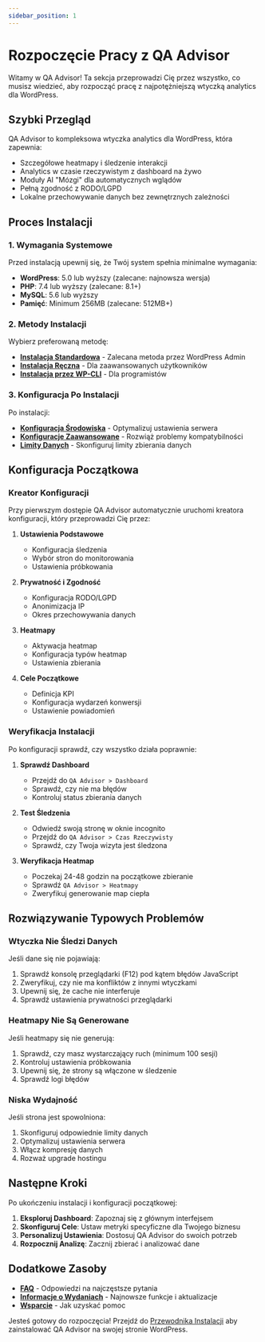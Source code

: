 ```yaml
---
sidebar_position: 1
---
```


# Rozpoczęcie Pracy z QA Advisor

Witamy w QA Advisor! Ta sekcja przeprowadzi Cię przez wszystko, co musisz wiedzieć, aby rozpocząć pracę z najpotężniejszą wtyczką analytics dla WordPress.

## Szybki Przegląd

QA Advisor to kompleksowa wtyczka analytics dla WordPress, która zapewnia:
- Szczegółowe heatmapy i śledzenie interakcji
- Analytics w czasie rzeczywistym z dashboard na żywo
- Moduły AI "Mózgi" dla automatycznych wglądów
- Pełną zgodność z RODO/LGPD
- Lokalne przechowywanie danych bez zewnętrznych zależności

## Proces Instalacji

### 1. Wymagania Systemowe
Przed instalacją upewnij się, że Twój system spełnia minimalne wymagania:
- **WordPress**: 5.0 lub wyższy (zalecane: najnowsza wersja)
- **PHP**: 7.4 lub wyższy (zalecane: 8.1+)
- **MySQL**: 5.6 lub wyższy
- **Pamięć**: Minimum 256MB (zalecane: 512MB+)

### 2. Metody Instalacji
Wybierz preferowaną metodę:
- **[Instalacja Standardowa](./installation)** - Zalecana metoda przez WordPress Admin
- **[Instalacja Ręczna](./installation#instalacja-reczna)** - Dla zaawansowanych użytkowników
- **[Instalacja przez WP-CLI](./installation#wp-cli)** - Dla programistów

### 3. Konfiguracja Po Instalacji
Po instalacji:
- **[Konfiguracja Środowiska](./environment-setup)** - Optymalizuj ustawienia serwera
- **[Konfiguracje Zaawansowane](./when-defer-jquery)** - Rozwiąż problemy kompatybilności
- **[Limity Danych](./set-data-limit-wpconfig)** - Skonfiguruj limity zbierania danych

## Konfiguracja Początkowa

### Kreator Konfiguracji
Przy pierwszym dostępie QA Advisor automatycznie uruchomi kreatora konfiguracji, który przeprowadzi Cię przez:

1. **Ustawienia Podstawowe**
   - Konfiguracja śledzenia
   - Wybór stron do monitorowania
   - Ustawienia próbkowania

2. **Prywatność i Zgodność**
   - Konfiguracja RODO/LGPD
   - Anonimizacja IP
   - Okres przechowywania danych

3. **Heatmapy**
   - Aktywacja heatmap
   - Konfiguracja typów heatmap
   - Ustawienia zbierania

4. **Cele Początkowe**
   - Definicja KPI
   - Konfiguracja wydarzeń konwersji
   - Ustawienie powiadomień

### Weryfikacja Instalacji

Po konfiguracji sprawdź, czy wszystko działa poprawnie:

1. **Sprawdź Dashboard**
   - Przejdź do `QA Advisor > Dashboard`
   - Sprawdź, czy nie ma błędów
   - Kontroluj status zbierania danych

2. **Test Śledzenia**
   - Odwiedź swoją stronę w oknie incognito
   - Przejdź do `QA Advisor > Czas Rzeczywisty`
   - Sprawdź, czy Twoja wizyta jest śledzona

3. **Weryfikacja Heatmap**
   - Poczekaj 24-48 godzin na początkowe zbieranie
   - Sprawdź `QA Advisor > Heatmapy`
   - Zweryfikuj generowanie map ciepła

## Rozwiązywanie Typowych Problemów

### Wtyczka Nie Śledzi Danych
Jeśli dane się nie pojawiają:
1. Sprawdź konsolę przeglądarki (F12) pod kątem błędów JavaScript
2. Zweryfikuj, czy nie ma konfliktów z innymi wtyczkami
3. Upewnij się, że cache nie interferuje
4. Sprawdź ustawienia prywatności przeglądarki

### Heatmapy Nie Są Generowane
Jeśli heatmapy się nie generują:
1. Sprawdź, czy masz wystarczający ruch (minimum 100 sesji)
2. Kontroluj ustawienia próbkowania
3. Upewnij się, że strony są włączone w śledzenie
4. Sprawdź logi błędów

### Niska Wydajność
Jeśli strona jest spowolniona:
1. Skonfiguruj odpowiednie limity danych
2. Optymalizuj ustawienia serwera
3. Włącz kompresję danych
4. Rozważ upgrade hostingu

## Następne Kroki

Po ukończeniu instalacji i konfiguracji początkowej:

1. **Eksploruj Dashboard**: Zapoznaj się z głównym interfejsem
2. **Skonfiguruj Cele**: Ustaw metryki specyficzne dla Twojego biznesu
3. **Personalizuj Ustawienia**: Dostosuj QA Advisor do swoich potrzeb
4. **Rozpocznij Analizę**: Zacznij zbierać i analizować dane

## Dodatkowe Zasoby

- **[FAQ](../../faq/)** - Odpowiedzi na najczęstsze pytania
- **[Informacje o Wydaniach](../../release-notes/)** - Najnowsze funkcje i aktualizacje
- **[Wsparcie](../2-screens-and-operations/12-help)** - Jak uzyskać pomoc

Jesteś gotowy do rozpoczęcia! Przejdź do [Przewodnika Instalacji](./installation) aby zainstalować QA Advisor na swojej stronie WordPress.

